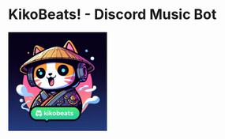 # KikoBeats! - Discord Music Bot

<img alt="Logo" height="200" width="200" src="https://raw.githubusercontent.com/beckerfelipee/ImagesDB/main/KikoBeats/icon4.jpeg">
